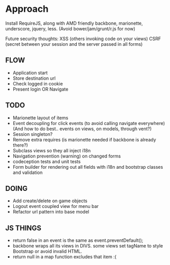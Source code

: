 Approach
========

Install RequireJS, along with AMD friendly backbone, marionette, underscore, jquery, less.
(Avoid bower/jam/grunt/r.js for now)


Future security thoughts:
XSS  (others invoking code on your views)
CSRF (secret between your session and the server passed in all forms)


FLOW
----

- Application start
- Store destination url
- Check logged in cookie
- Present login OR Navigate


TODO
----
- Marionette layout of items
- Event decoupling for click events (to avoid calling navigate everywhere)
  (And how to do best.. events on views, on models, through vent?)
- Session singleton?
- Remove extra requires (is marionette needed if backbone is already there?)
- Subclass views so they all inject i18n
- Navigation prevention (warning) on changed forms
- codeception tests and unit tests
- Form builder for rendering out all fields with i18n and bootstrap classes and validation


DOING
-----
- Add create/delete on game objects
- Logout event coupled view for menu bar
- Refactor url pattern into base model


JS THINGS
---------
- return false in an event is the same as event.preventDefault();
- backbone wraps all its views in DIVS. some views set tagName to style Bootstrap or avoid invalid HTML.
- return null in a map function excludes that item :(
